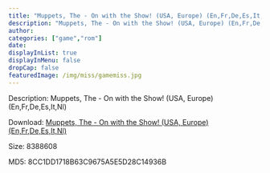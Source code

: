 ```yaml
---
title: "Muppets, The - On with the Show! (USA, Europe) (En,Fr,De,Es,It,Nl)"
description: "Muppets, The - On with the Show! (USA, Europe) (En,Fr,De,Es,It,Nl)"
author: 
categories: ["game","rom"]
date: 
displayInList: true
displayInMenu: false
dropCap: false
featuredImage: /img/miss/gamemiss.jpg
---
```


Description: Muppets, The - On with the Show! (USA, Europe) (En,Fr,De,Es,It,Nl)

Download: <a style="text-decoration:underline;" href="https://mega.nz/#!SfIiBaIS!uG6cUag6-HaULvVqWSvw_kWeDhOMdzy4FMB-nwAO610" target = "_blank" rel = "nofollow" > Muppets, The - On with the Show! (USA, Europe) (En,Fr,De,Es,It,Nl)</a>

Size: 8388608

MD5: 8CC1DD1718B63C9675A5E5D28C14936B

